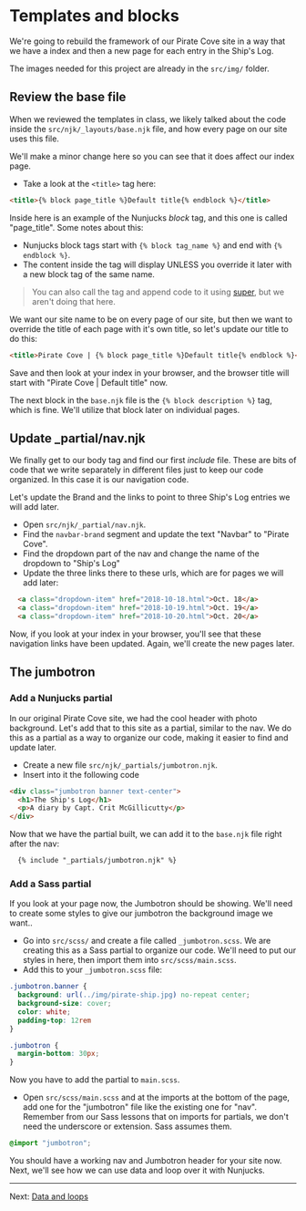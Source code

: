 # Templates and blocks

We're going to rebuild the framework of our Pirate Cove site in a way that we have a index and then a new page for each entry in the Ship's Log.

The images needed for this project are already in the `src/img/` folder.

## Review the base file

When we reviewed the templates in class, we likely talked about the code inside the `src/njk/_layouts/base.njk` file, and how every page on our site uses this file.

We'll make a minor change here so you can see that it does affect our index page.

- Take a look at the `<title>` tag here:

```html
<title>{% block page_title %}Default title{% endblock %}</title>
```

Inside here is an example of the Nunjucks _block_ tag, and this one is called "page_title". Some notes about this:

- Nunjucks block tags start with `{% block tag_name %}` and end with `{% endblock %}`.
- The content inside the tag will display UNLESS you override it later with a new block tag of the same name.

> You can also call the tag and append code to it using [super](https://mozilla.github.io/nunjucks/templating.html#super), but we aren't doing that here.

We want our site name to be on every page of our site, but then we want to override the title of each page with it's own title, so let's update our title to do this:

```html
<title>Pirate Cove | {% block page_title %}Default title{% endblock %}</title>
```

Save and then look at your index in your browser, and the browser title will start with "Pirate Cove | Default title" now.

The next block in the `base.njk` file is the `{% block description %}` tag, which is fine. We'll utilize that block later on individual pages.

## Update _partial/nav.njk

We finally get to our body tag and find our first _include_ file. These are bits of code that we write separately in different files just to keep our code organized. In this case it is our navigation code.

Let's update the Brand and the links to point to three Ship's Log entries we will add later.

- Open `src/njk/_partial/nav.njk`.
- Find the `navbar-brand` segment and update the text "Navbar" to "Pirate Cove".
- Find the dropdown part of the nav and change the name of the dropdown to "Ship's Log"
- Update the three links there to these urls, which are for pages we will add later:

```html
  <a class="dropdown-item" href="2018-10-18.html">Oct. 18</a>
  <a class="dropdown-item" href="2018-10-19.html">Oct. 19</a>
  <a class="dropdown-item" href="2018-10-20.html">Oct. 20</a>
```

Now, if you look at your index in your browser, you'll see that these navigation links have been updated. Again, we'll create the new pages later.

## The jumbotron

### Add a Nunjucks partial

In our original Pirate Cove site, we had the cool header with photo background. Let's add that to this site as a partial, similar to the nav. We do this as a partial as a way to organize our code, making it easier to find and update later.

- Create a new file `src/njk/_partials/jumbotron.njk`.
- Insert into it the following code

```html
<div class="jumbotron banner text-center">
  <h1>The Ship's Log</h1>
  <p>A diary by Capt. Crit McGillicutty</p> 
</div>
```

Now that we have the partial built, we can add it to the `base.njk` file right after the nav:

```html
  {% include "_partials/jumbotron.njk" %}
```

### Add a Sass partial

If you look at your page now, the Jumbotron should be showing. We'll need to create some styles to give our jumbotron the background image we want..

- Go into `src/scss/` and create a file called `_jumbotron.scss`. We are creating this as a Sass partial to organize our code. We'll need to put our styles in here, then import them into `src/scss/main.scss`.
- Add this to your `_jumbotron.scss` file:

```scss
.jumbotron.banner {
  background: url(../img/pirate-ship.jpg) no-repeat center;
  background-size: cover;
  color: white;
  padding-top: 12rem
}

.jumbotron {
  margin-bottom: 30px;
}
```

Now you have to add the partial to `main.scss`.

- Open `src/scss/main.scss` and at the imports at the bottom of the page, add one for the "jumbotron" file like the existing one for "nav". Remember from our Sass lessons that on imports for partials, we don't need the underscore or extension. Sass assumes them.

```scss
@import "jumbotron";
```

You should have a working nav and Jumbotron header for your site now. Next, we'll see how we can use data and loop over it with Nunjucks.

----

Next: [Data and loops](static-03-loops.md)
